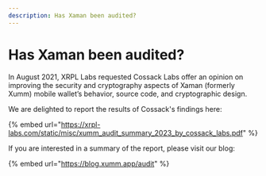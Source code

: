 ```yaml
---
description: Has Xaman been audited?
---
```


# Has Xaman been audited?

In August 2021, XRPL Labs requested Cossack Labs offer an opinion on improving the security and cryptography aspects of Xaman (formerly Xumm) mobile wallet’s behavior, source code, and cryptographic design.&#x20;

We are delighted to report the results of Cossack's findings here:

{% embed url="https://xrpl-labs.com/static/misc/xumm_audit_summary_2023_by_cossack_labs.pdf" %}

If you are interested in a summary of the report, please visit our blog:

{% embed url="https://blog.xumm.app/audit" %}

